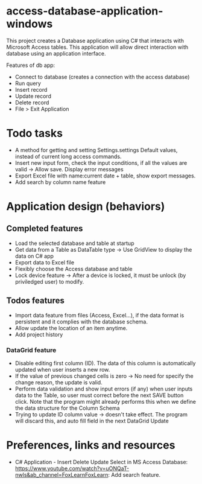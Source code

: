 # access-database-application-windows
This project creates a Database application using C# that interacts with Microsoft Access tables. This application will allow direct interaction with database using an application interface.

Features of db app:
- Connect to database (creates a connection with the access database)
- Run query
- Insert record
- Update record
- Delete record
- File > Exit Application

# Todo tasks
- A method for getting and setting Settings.settings Default values, instead of current long access commands.
- Insert new input form, check the input conditions, if all the values are valid -> Allow save. Display error messages
- Export Excel file with name:current date + table, show export messages.
- Add search by column name feature

# Application design (behaviors)
## Completed features
- Load the selected database and table at startup
- Get data from a Table as DataTable type  -> Use GridView to display the data on C# app
- Export data to Excel file
- Flexibly choose the Access database and table
- Lock device feature -> After a device is locked, it must be unlock (by priviledged user) to modify.

## Todos features
- Import data feature from files (Access, Excel...), if the data format is persistent and it complies with the database schema.
- Allow update the location of an item anytime.
- Add project history

### DataGrid feature
- Disable editing first column (ID). The data of this column is automatically updated when user inserts a new row.
- If the value of previous changed cells is zero -> No need for specify the change reason, the update is valid.
- Perform data validation and show input errors (if any) when user inputs data to the Table, so user must correct before the next SAVE button click. Note that the program might already performs this when we define the data structure for the Column Schema  
- Trying to update ID column value -> doesn't take effect. The program will discard this, and auto fill field in the next DataGrid Update

# Preferences, links and resources
- C# Application - Insert Delete Update Select in MS Access Database: https://www.youtube.com/watch?v=uONQaT-nwls&ab_channel=FoxLearnFoxLearn: Add search feature.